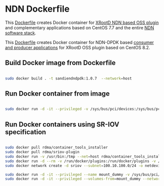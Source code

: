 # NDN Dockerfile

This [Dockerfile](Dockerfile) creates Docker container for [XRootD NDN based OSS plugin](../README.md) and complementary applications based on CentOS 7.7 and the entire [NDN software stack](../../packaging/packaging.md).

This [Dockerfile](Dockerfile) creates Docker container for NDN-DPDK based [consumer and producer applications](../README.md) for XRootD OSS plugin based on CentOS 8.2.

## Build Docker image from Dockerfile

```bash

sudo docker build . -t sandiendndpdk:1.0.7  --network=host

```

## Run Docker container from image

```bash

sudo docker run -d -it --privileged -v /sys/bus/pci/devices:/sys/bus/pci/devices -v /sys/kernel/mm/hugepages:/sys/kernel/mm/hugepages -v /sys/devices/system/node:/sys/devices/system/node -v /dev:/dev -v /mnt:/mnt --network=host sandiendndpdk:1.0.7

```

## Run Docker containers using SR-IOV specification

```bash

sudo docker pull rdma/container_tools_installer
sudo docker pull rdma/sriov-plugin
sudo docker run -v /usr/bin:/tmp --net=host rdma/container_tools_installer
sudo docker run -d --rm -v /run/docker/plugins:/run/docker/plugins -v /etc/docker:/etc/docker -v /var/run:/var/run --net=host --privileged rdma/sriov-plugin
sudo docker network create -d sriov --subnet=100.10.100.0/24 -o netdevice=<comp_iface_name> -o privileged=1 <your_network_name>

sudo docker run -d -it --privileged --name mount_dummy -v /sys/bus/pci/devices:/sys/bus/pci/devices -v /sys/kernel/mm/hugepages:/sys/kernel/mm/hugepages -v /sys/devices/system/node:/sys/devices/system/node -v /dev:/dev -v /mnt:/mnt sandiendndpdk:1.0.7
sudo docker run -d -it --privileged --volumes-from=mount_dummy --network <your_network_name> sandiendndpdk:1.0.7
```
